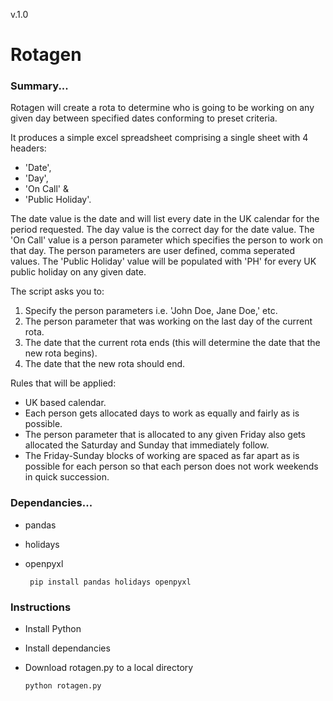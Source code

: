 v.1.0

# Rotagen 
### Summary...

Rotagen will create a rota to determine who is going to be working on any given day between specified dates conforming to preset criteria.

It produces a simple excel spreadsheet comprising a single sheet with 4 headers:
  * 'Date',
  * 'Day',
  * 'On Call' &
  * 'Public Holiday'.

The date value is the date and will list every date in the UK calendar for the period requested. 
The day value is the correct day for the date value. 
The 'On Call' value is a person parameter which specifies the person to work on that day. 
The person parameters are user defined, comma seperated values. 
The 'Public Holiday' value will be populated with 'PH' for every UK public holiday on any given date.

The script asks you to:

  1. Specify the person parameters i.e. 'John Doe, Jane Doe,' etc.
  2. The person parameter that was working on the last day of the current rota.
  3. The date that the current rota ends (this will determine the date that the new rota begins).
  4. The date that the new rota should end.
 
 Rules that will be applied:
   * UK based calendar.
   * Each person gets allocated days to work as equally and fairly as is possible.
   * The person parameter that is allocated to any given Friday also gets allocated the Saturday and Sunday that immediately follow.
   * The Friday-Sunday blocks of working are spaced as far apart as is possible for each person so that each person does not work weekends in quick succession.

### Dependancies...
  * pandas
  * holidays
  * openpyxl

         pip install pandas holidays openpyxl

### Instructions
  * Install Python
  * Install dependancies
  * Download rotagen.py to a local directory
  
        python rotagen.py
